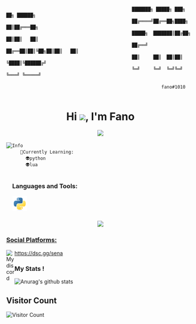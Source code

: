 ```
                                               ███████╗ █████╗ ███╗   ██╗ ██████╗ 
                                               ██╔════╝██╔══██╗████╗  ██║██╔═══██╗
                                               █████╗  ███████║██╔██╗ ██║██║   ██║
                                               ██╔══╝  ██╔══██║██║╚██╗██║██║   ██║
                                               ██║     ██║  ██║██║ ╚████║╚██████╔╝
                                               ╚═╝     ╚═╝  ╚═╝╚═╝  ╚═══╝ ╚═════╝ 
                                   
                                                          fano#1010
                                                          
```

<h1 align="center">Hi <img src="https://media.discordapp.net/stickers/975553715434037318.webp?size=160" width="100px" />, I'm Fano</h1>

<p align="center">
  <img src="https://readme-typing-svg.herokuapp.com/?center=true&vCenter=true&color=016EEA&width=500&lines=Welcome+|anonfano/sena.gg" />
</p>


<img align="left" height="200" src="https://tenor.com/benot.gif"/>

```diff
Info
   👾Currently Learning:
     👽python
     👽lua
    
```
<h3 align="left">Languages and Tools:</h3>
<img src="https://raw.githubusercontent.com/devicons/devicon/master/icons/python/python-original.svg" alt="python" width="40" height="40"/> </a> </p>

### 
<p align="center">
  <a href="">
    <img src="https://media.giphy.com/media/26tn33aiTi1jkl6H6/giphy.gif">

### Social Platforms:

<img align="left" alt="My discord" width="22px" src="https://cdn.jsdelivr.net/npm/simple-icons@v3/icons/discord.svg" /> https://dsc.gg/sena
<br />



### My Stats !
![Anurag's github stats](https://github-readme-stats.vercel.app/api?username=anonfano&count_private=true&show_icons=true?theme=buefy)


## Visitor Count
![Visitor Count](https://profile-counter.glitch.me/anonfano/count.svg)

<br />
